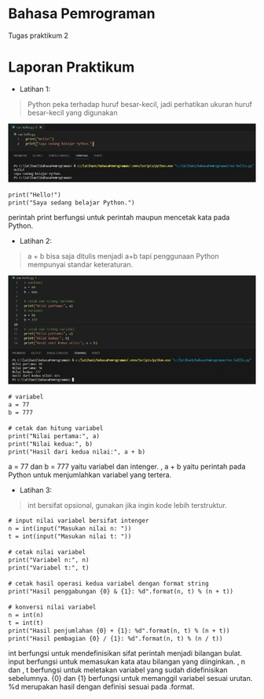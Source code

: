 # Bahasa Pemrograman
Tugas praktikum 2

# Laporan Praktikum
* Latihan 1:
> Python peka terhadap huruf besar-kecil, jadi perhatikan ukuran huruf besar-kecil yang digunakan
<p align="left">
  <img src="/ss/latihan1.jpg" width="700">  
</p>

    print("Hello!")
    print("Saya sedang belajar Python.")

perintah print berfungsi untuk perintah maupun mencetak kata pada Python.

* Latihan 2:
> a + b bisa saja ditulis menjadi a+b tapi penggunaan Python mempunyai standar keteraturan.
<p align="left">
  <img src="/ss/latihan2.jpg" width="600">
</p>

    # variabel
    a = 77
    b = 777

    # cetak dan hitung variabel
    print("Nilai pertama:", a)
    print("Nilai kedua:", b)
    print("Hasil dari kedua nilai:", a + b)

a = 77 dan b = 777 yaitu variabel dan intenger.
, a + b yaitu perintah pada Python untuk menjumlahkan variabel yang tertera.

* Latihan 3:
> int bersifat opsional, gunakan jika ingin kode lebih terstruktur.
<p align="left">

</p>

    # input nilai variabel bersifat intenger
    n = int(input("Masukan nilai n: "))
    t = int(input("Masukan nilai t: "))
    
    # cetak nilai variabel
    print("Variabel n:", n)
    print("Variabel t:", t)
    
    # cetak hasil operasi kedua variabel dengan format string
    print("Hasil penggabungan {0} & {1}: %d".format(n, t) % (n + t))
    
    # konversi nilai variabel
    n = int(n)
    t = int(t)
    print("Hasil penjumlahan {0} + {1}: %d".format(n, t) % (n + t))
    print("Hasil pembagian {0} / {1}: %d".format(n, t) % (n / t))

int berfungsi untuk mendefinisikan sifat perintah menjadi bilangan bulat.
input berfungsi untuk memasukan kata atau bilangan yang diinginkan.
, n dan , t berfungsi untuk meletakan variabel yang sudah didefinisikan sebelumnya.
{0} dan {1} berfungsi untuk memanggil variabel sesuai urutan.
%d merupakan hasil dengan definisi sesuai pada .format.


